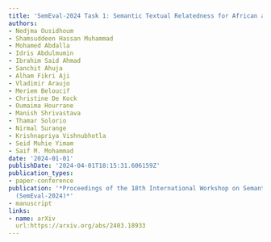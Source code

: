 ```yaml
---
title: 'SemEval-2024 Task 1: Semantic Textual Relatedness for African and Asian Languages'
authors:
- Nedjma Ousidhoum
- Shamsuddeen Hassan Muhammad
- Mohamed Abdalla
- Idris Abdulmumin
- Ibrahim Said Ahmad
- Sanchit Ahuja
- Alham Fikri Aji
- Vladimir Araujo
- Meriem Beloucif
- Christine De Kock
- Oumaima Hourrane
- Manish Shrivastava
- Thamar Solorio
- Nirmal Surange
- Krishnapriya Vishnubhotla
- Seid Muhie Yimam
- Saif M. Mohammad
date: '2024-01-01'
publishDate: '2024-04-01T18:15:31.606159Z'
publication_types:
- paper-conference
publication: '*Proceedings of the 18th International Workshop on Semantic Evaluation
  (SemEval-2024)*'
- manuscript
links:
- name: arXiv
  url:https://arxiv.org/abs/2403.18933
---
```


